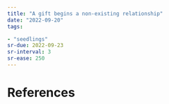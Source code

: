 ```yaml
---
title: "A gift begins a non-existing relationship"
date: "2022-09-20"
tags:

- "seedlings"
sr-due: 2022-09-23
sr-interval: 3
sr-ease: 250
---
```




# References